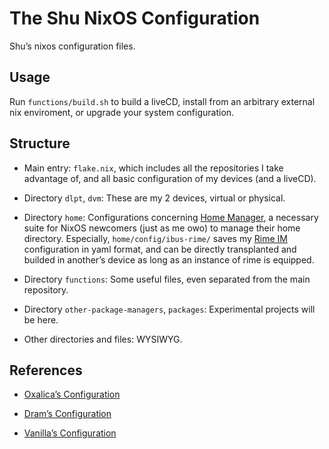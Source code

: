 # The Shu NixOS Configuration

Shu’s nixos configuration files. 



## Usage

Run `functions/build.sh` to build a liveCD, install from an arbitrary external nix enviroment, or upgrade your system configuration. 


## Structure

- Main entry: `flake.nix`, which includes all the repositories I take advantage of, and all basic configuration of my devices (and a liveCD).

- Directory `dlpt`, `dvm`: These are my 2 devices, virtual or physical. 

- Directory `home`: Configurations concerning [Home Manager](https://github.com/nix-community/home-manager), a necessary suite for NixOS newcomers (just as me owo) to manage their home directory. Especially, `home/config/ibus-rime/` saves my [Rime IM](https://rime.im/) configuration in yaml format, and can be directly transplanted and builded in another’s device as long as an instance of rime is equipped.  

- Directory `functions`: Some useful files, even separated from the main repository. 

- Directory `other-package-managers`, `packages`: Experimental projects will be here. 

- Other directories and files: WYSIWYG.


## References

- [Oxalica’s Configuration](https://github.com/oxalica/nixos-config)

- [Dram’s Configuration](https://github.com/dramforever/config/)

- [Vanilla’s Configuration](https://github.com/VergeDX/config-nixpkgs)

